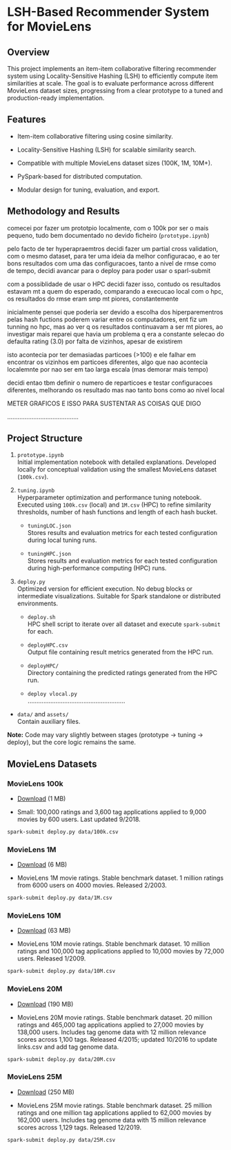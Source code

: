 # LSH-Based Recommender System for MovieLens

## Overview

This project implements an item-item collaborative filtering recommender system using Locality-Sensitive Hashing (LSH) to efficiently compute item similarities at scale. The goal is to evaluate performance across different MovieLens dataset sizes, progressing from a clear prototype to a tuned and production-ready implementation.

## Features

- Item-item collaborative filtering using cosine similarity.

- Locality-Sensitive Hashing (LSH) for scalable similarity search.

- Compatible with multiple MovieLens dataset sizes (100K, 1M, 10M+).

- PySpark-based for distributed computation.

- Modular design for tuning, evaluation, and export.

## Methodology and Results

comecei por fazer um prototpio localmente, com o 100k por ser o mais pequeno, tudo bem documentado no devido ficheiro (`prototype.ipynb`)

pelo facto de ter hyperapraemtros decidi fazer um partial cross validation, com o mesmo dataset, para ter uma ideia da melhor configuracao, e ao ter bons resultados com uma das configuracoes, tanto a nivel de rmse como de tempo, decidi avancar para o deploy para poder usar o sparl-submit

com a possiblidade de usar o HPC decidi fazer isso, contudo os resultados estavam mt a quem do esperado, comparando a execucao local com o hpc, os resultados do rmse eram smp mt piores, constantemente

inicialmente pensei que poderia ser devido a escolha dos hiperparementros pelas hash fuctions poderem variar entre os computadores, ent fiz um tunning no hpc, mas ao ver q os resultados continuavam a ser mt piores, ao investigar mais reparei que havia um problema q era a constante selecao do defaulta rating (3.0) por falta de vizinhos, apesar de existirem

isto acontecia por ter demasiadas particoes (>100) e ele falhar em encontrar os vizinhos em particoes diferentes, algo que nao acontecia localemnte por nao ser em tao larga escala (mas demorar mais tempo)

decidi entao tbm definir o numero de reparticoes e testar configuracoes diferentes, melhorando os resultado mas nao tanto bons como ao nivel local

METER GRAFICOS E ISSO PARA SUSTENTAR AS COISAS QUE DIGO

.........................................

## Project Structure

1. `prototype.ipynb`<br>Initial implementation notebook with detailed explanations. Developed locally for conceptual validation using the smallest MovieLens dataset (`100k.csv`).

2. `tuning.ipynb`<br>Hyperparameter optimization and performance tuning notebook. Executed using `100k.csv` (local) and `1M.csv` (HPC) to refine similarity thresholds, number of hash functions and length of each hash bucket.

    - `tuningLOC.json`<br>Stores results and evaluation metrics for each tested configuration during local tuning runs.

    - `tuningHPC.json`<br>Stores results and evaluation metrics for each tested configuration during high-performance computing (HPC) runs.

3. `deploy.py`<br>Optimized version for efficient execution. No debug blocks or intermediate visualizations. Suitable for Spark standalone or distributed environments.

    - `deploy.sh`<br>HPC shell script to iterate over all dataset and execute `spark-submit` for each.

    - `deployHPC.csv`<br>Output file containing result metrics generated from the HPC run.

    - `deployHPC/`<br>Directory containing the predicted ratings generated from the HPC run.

    - `deploy vlocal.py`<br>........................................................

- `data/` and `assets/`<br>Contain auxiliary files.

**Note:** Code may vary slightly between stages (prototype -> tuning -> deploy), but the core logic remains the same.

## MovieLens Datasets

### MovieLens 100k

- [Download](https://files.grouplens.org/datasets/movielens/ml-latest-small.zip) (1 MB)

- Small: 100,000 ratings and 3,600 tag applications applied to 9,000 movies by 600 users. Last updated 9/2018.

```bash
spark-submit deploy.py data/100k.csv
```       

### MovieLens 1M

- [Download](https://files.grouplens.org/datasets/movielens/ml-1m.zip) (6 MB)

- MovieLens 1M movie ratings. Stable benchmark dataset. 1 million ratings from 6000 users on 4000 movies. Released 2/2003.

```bash
spark-submit deploy.py data/1M.csv
```

### MovieLens 10M

- [Download](https://files.grouplens.org/datasets/movielens/ml-10m.zip) (63 MB)

- MovieLens 10M movie ratings. Stable benchmark dataset. 10 million ratings and 100,000 tag applications applied to 10,000 movies by 72,000 users. Released 1/2009.

```bash
spark-submit deploy.py data/10M.csv
```

### MovieLens 20M

- [Download](https://files.grouplens.org/datasets/movielens/ml-20m.zip) (190 MB)

- MovieLens 20M movie ratings. Stable benchmark dataset. 20 million ratings and 465,000 tag applications applied to 27,000 movies by 138,000 users. Includes tag genome data with 12 million relevance scores across 1,100 tags. Released 4/2015; updated 10/2016 to update links.csv and add tag genome data.

```bash
spark-submit deploy.py data/20M.csv
```

### MovieLens 25M

- [Download](https://files.grouplens.org/datasets/movielens/ml-25m.zip) (250 MB)

- MovieLens 25M movie ratings. Stable benchmark dataset. 25 million ratings and one million tag applications applied to 62,000 movies by 162,000 users. Includes tag genome data with 15 million relevance scores across 1,129 tags. Released 12/2019.

```bash
spark-submit deploy.py data/25M.csv
```